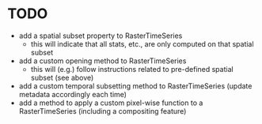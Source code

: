 TODO
====

- add a spatial subset property to RasterTimeSeries
    - this will indicate that all stats, etc., are only computed on that spatial subset
- add a custom opening method to RasterTimeSeries
    - this will (e.g.) follow instructions related to pre-defined spatial subset (see above)
- add a custom temporal subsetting method to RasterTimeSeries (update metadata accordingly each time)
- add a method to apply a custom pixel-wise function to a RasterTimeSeries (including a compositing feature)

